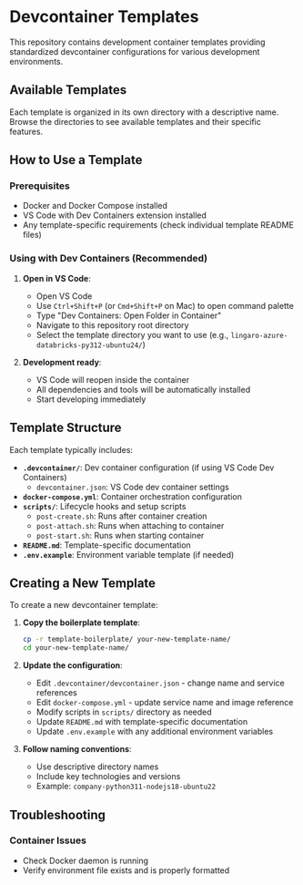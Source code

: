 # Devcontainer Templates

This repository contains development container templates providing standardized devcontainer configurations for various development environments.

## Available Templates

Each template is organized in its own directory with a descriptive name. Browse the directories to see available templates and their specific features.

## How to Use a Template

### Prerequisites

- Docker and Docker Compose installed
- VS Code with Dev Containers extension installed
- Any template-specific requirements (check individual template README files)

### Using with Dev Containers (Recommended)

1. **Open in VS Code**:

   - Open VS Code
   - Use `Ctrl+Shift+P` (or `Cmd+Shift+P` on Mac) to open command palette
   - Type "Dev Containers: Open Folder in Container"
   - Navigate to this repository root directory
   - Select the template directory you want to use (e.g., `lingaro-azure-databricks-py312-ubuntu24/`)
2. **Development ready**:

   - VS Code will reopen inside the container
   - All dependencies and tools will be automatically installed
   - Start developing immediately

## Template Structure

Each template typically includes:

- **`.devcontainer/`**: Dev container configuration (if using VS Code Dev Containers)
  - `devcontainer.json`: VS Code dev container settings
- **`docker-compose.yml`**: Container orchestration configuration
- **`scripts/`**: Lifecycle hooks and setup scripts
  - `post-create.sh`: Runs after container creation
  - `post-attach.sh`: Runs when attaching to container
  - `post-start.sh`: Runs when starting container
- **`README.md`**: Template-specific documentation
- **`.env.example`**: Environment variable template (if needed)

## Creating a New Template

To create a new devcontainer template:

1. **Copy the boilerplate template**:

   ```bash
   cp -r template-boilerplate/ your-new-template-name/
   cd your-new-template-name/
   ```
2. **Update the configuration**:

   - Edit `.devcontainer/devcontainer.json` - change name and service references
   - Edit `docker-compose.yml` - update service name and image reference
   - Modify scripts in `scripts/` directory as needed
   - Update `README.md` with template-specific documentation
   - Update `.env.example` with any additional environment variables
3. **Follow naming conventions**:

   - Use descriptive directory names
   - Include key technologies and versions
   - Example: `company-python311-nodejs18-ubuntu22`

## Troubleshooting

### Container Issues

- Check Docker daemon is running
- Verify environment file exists and is properly formatted
